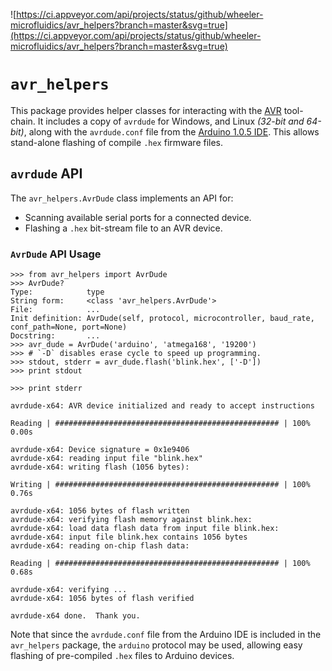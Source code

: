 ![https://ci.appveyor.com/api/projects/status/github/wheeler-microfluidics/avr_helpers?branch=master&svg=true](https://ci.appveyor.com/api/projects/status/github/wheeler-microfluidics/avr_helpers?branch=master&svg=true)
# `avr_helpers` #

This package provides helper classes for interacting with the [AVR][1]
tool-chain.  It includes a copy of `avrdude` for Windows, and Linux _(32-bit
and 64-bit)_, along with the `avrdude.conf` file from the [Arduino 1.0.5
IDE][2].  This allows stand-alone flashing of compile `.hex` firmware files.

[1]: http://en.wikipedia.org/wiki/Atmel_AVR
[2]: http://arduino.cc/en/main/software


## `avrdude` API ##

The `avr_helpers.AvrDude` class implements an API for:

 - Scanning available serial ports for a connected device.
 - Flashing a `.hex` bit-stream file to an AVR device.

### `AvrDude` API Usage ###

    >>> from avr_helpers import AvrDude
    >>> AvrDude?
    Type:            type
    String form:     <class 'avr_helpers.AvrDude'>
    File:            ...
    Init definition: AvrDude(self, protocol, microcontroller, baud_rate, conf_path=None, port=None)
    Docstring:       ...
    >>> avr_dude = AvrDude('arduino', 'atmega168', '19200')
    >>> # `-D` disables erase cycle to speed up programming.
    >>> stdout, stderr = avr_dude.flash('blink.hex', ['-D'])
    >>> print stdout

    >>> print stderr

    avrdude-x64: AVR device initialized and ready to accept instructions

    Reading | ################################################## | 100% 0.00s

    avrdude-x64: Device signature = 0x1e9406
    avrdude-x64: reading input file "blink.hex"
    avrdude-x64: writing flash (1056 bytes):

    Writing | ################################################## | 100% 0.76s

    avrdude-x64: 1056 bytes of flash written
    avrdude-x64: verifying flash memory against blink.hex:
    avrdude-x64: load data flash data from input file blink.hex:
    avrdude-x64: input file blink.hex contains 1056 bytes
    avrdude-x64: reading on-chip flash data:

    Reading | ################################################## | 100% 0.68s

    avrdude-x64: verifying ...
    avrdude-x64: 1056 bytes of flash verified

    avrdude-x64 done.  Thank you.

Note that since the `avrdude.conf` file from the Arduino IDE is included in the
`avr_helpers` package, the `arduino` protocol may be used, allowing easy
flashing of pre-compiled `.hex` files to Arduino devices.
